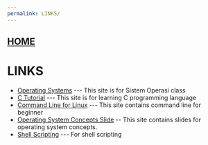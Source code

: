 ```yaml
---
permalink: LINKS/
---
```


## [HOME](../)

# LINKS

* [Operating Systems](https://os.vlsm.org/) --- This site is for Sistem Operasi class
* [C Tutorial](https://www.w3schools.com/c/index.php) --- This site is for learning C programming language
* [Command Line for Linux](https://ubuntu.com/tutorials/command-line-for-beginners#1-overview) --- This site contains command line for beginner
* [Operating System Concepts Slide](https://codex.cs.yale.edu/avi/os-book/OS10/slide-dir/) -- This site contains slides for operating system concepts.
* [Shell Scripting](https://www.shellscript.sh/) --- For shell scripting
<br>

